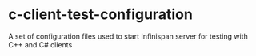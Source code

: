 # c-client-test-configuration
A set of configuration files used to start Infinispan server for testing with C++ and C# clients
